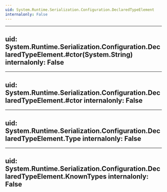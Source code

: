 ```yaml
---
uid: System.Runtime.Serialization.Configuration.DeclaredTypeElement
internalonly: False
---
```


---
uid: System.Runtime.Serialization.Configuration.DeclaredTypeElement.#ctor(System.String)
internalonly: False
---

---
uid: System.Runtime.Serialization.Configuration.DeclaredTypeElement.#ctor
internalonly: False
---

---
uid: System.Runtime.Serialization.Configuration.DeclaredTypeElement.Type
internalonly: False
---

---
uid: System.Runtime.Serialization.Configuration.DeclaredTypeElement.KnownTypes
internalonly: False
---
